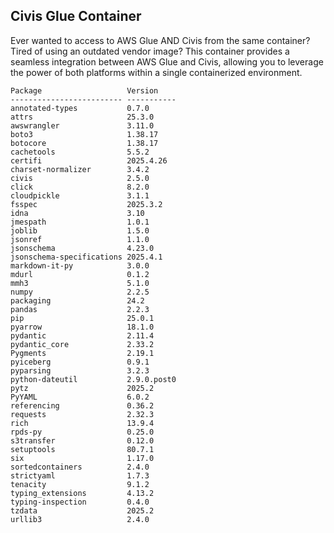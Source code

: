## Civis Glue Container

Ever wanted to access to AWS Glue AND Civis from the same container? Tired of using an outdated vendor image?
This container provides a seamless integration between AWS Glue and Civis, allowing you to leverage the power
of both platforms within a single containerized environment.

```
Package                   Version
------------------------- -----------
annotated-types           0.7.0
attrs                     25.3.0
awswrangler               3.11.0
boto3                     1.38.17
botocore                  1.38.17
cachetools                5.5.2
certifi                   2025.4.26
charset-normalizer        3.4.2
civis                     2.5.0
click                     8.2.0
cloudpickle               3.1.1
fsspec                    2025.3.2
idna                      3.10
jmespath                  1.0.1
joblib                    1.5.0
jsonref                   1.1.0
jsonschema                4.23.0
jsonschema-specifications 2025.4.1
markdown-it-py            3.0.0
mdurl                     0.1.2
mmh3                      5.1.0
numpy                     2.2.5
packaging                 24.2
pandas                    2.2.3
pip                       25.0.1
pyarrow                   18.1.0
pydantic                  2.11.4
pydantic_core             2.33.2
Pygments                  2.19.1
pyiceberg                 0.9.1
pyparsing                 3.2.3
python-dateutil           2.9.0.post0
pytz                      2025.2
PyYAML                    6.0.2
referencing               0.36.2
requests                  2.32.3
rich                      13.9.4
rpds-py                   0.25.0
s3transfer                0.12.0
setuptools                80.7.1
six                       1.17.0
sortedcontainers          2.4.0
strictyaml                1.7.3
tenacity                  9.1.2
typing_extensions         4.13.2
typing-inspection         0.4.0
tzdata                    2025.2
urllib3                   2.4.0
```
